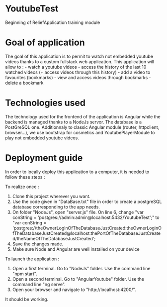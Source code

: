 # YoutubeTest
Beginning of ReliefApplication training module

# Goal of application
The goal of this application is to permit to watch not embedded youtube videos thanks to a custom fullstack web application.
This application will allow to : 
    - watch a youtube videos
    - access the history of the last 10 watched videos (+ access videos through this history)
    - add a video to favourites (bookmarks)
    - view and access videos through bookmarks
    - delete a bookmark

# Technologies used
The technology used for the frontend of the application is Angular while the backend is managed thanks to a NodeJs servor.
The database is a PostGreSQL one.
Additionnaly to classic Angular module (router, httpclient, browser...), we use bootstrap for cosmetics and YoutubePlayerModule to play not embedded youtube videos.

# Deployment guide
In order to locally deploy this application to a computer, it is needed to follow these steps : 

To realize once : 
1. Clone this project wherever you want.
2. Use the code given in "DataBase.txt" file in order to create a postgreSQL database corresponding to the app needs.
3. On folder "NodeJs", open "server.js" file. On line 6, change "var conString = 'postgres://admin:admin@localhost:5432/YoutubeTest';" to "var conString = 'postgres://theOwnerLoginOfTheDatabaseJustCreated:theOwnerLoginOfTheDatabaseJustCreated@localhost:thePortOfTheDatabaseJustCreated/theNameOfTheDatabaseJustCreated';
4. Save the changes made.
5. Make sure Node and Angular are well installed on your device

To launch the application : 
1. Open a first terminal. Go to "NodeJs" folder. Use the command line "npm start".
2. Open a second terminal. Go to "AngularYoutube" folder. Use the command line "ng serve". 
3. Open your browser and navigate to "http://localhost:4200/".

It should be working.
